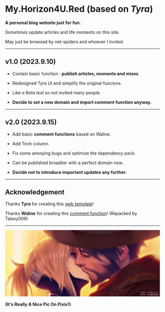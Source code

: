 # My.Horizon4U.Red (based on ***Tyra***)

**A personal blog website just for fun.** 

*Sometimes* update articles and life moments on this site.

May just be browsed by net-spiders and whoever I invited.

---
## v1.0 (2023.9.10)

- Contain basic function : **publish articles, moments and mixes**.

- Redesigned Tyra UI and simplify the original funcions.

- Like *a Beta test* so not invited many people.

- **Decide to set a new domain and import comment function anyway.**

---
## v2.0 (2023.9.15)

- Add basic **comment functions** based on Waline.

- Add Tech column.

- Fix some annoying bugs and optimize the dependency pack.

- Can be published broadlier with a perfect domain now.

- **Decide not to introduce important updates any further.**

---

## Acknowledgement

Thanks **Tyra** for creating this [web template](https://github.com/madelyneriksen/gatsby-starter-tyra)! 

Thanks **Waline** for creating this [comment function](https://github.com/Talaxy009/gatsby-plugin-waline/blob/main/README-zh.md)! (Repacked by Talaxy009)

---

![README](./wallpaper1.jpg)

**(It's Really A Nice Pic On Pixiv!)**